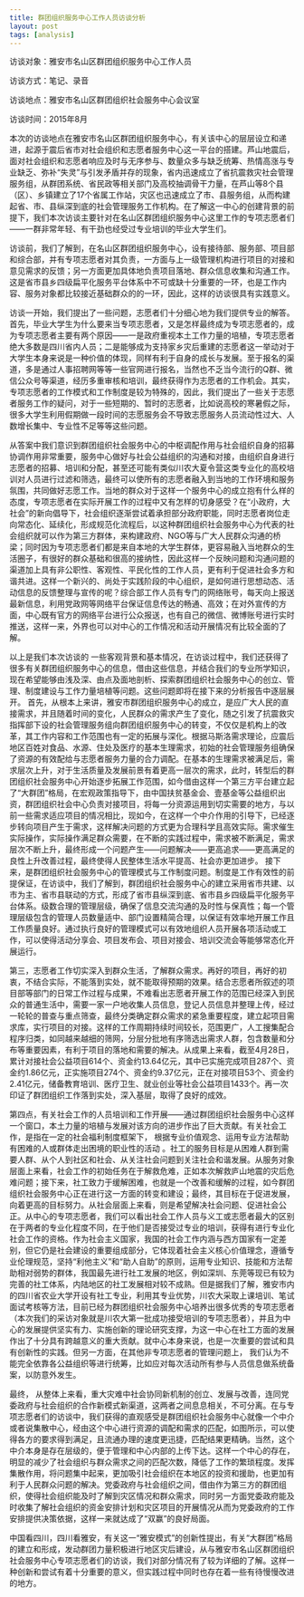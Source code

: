 ```yaml
---
title: 群团组织服务中心工作人员访谈分析
layout: post
tags: [analysis] 
---
```


访谈对象：雅安市名山区群团组织服务中心工作人员

访谈方式：笔记、录音

访谈地点：雅安市名山区群团组织社会服务中心会议室

访谈时间：2015年8月


本次的访谈地点在雅安市名山区群团组织服务中心，有关该中心的层层设立和递进，起源于震后省市对社会组织和志愿者服务中心这一平台的搭建。芦山地震后，面对社会组织和志愿者响应及时与无序参与、数量众多与缺乏统筹、热情高涨与专业缺乏、弥补“失灵”与引发矛盾并存的现象，省内迅速成立了省抗震救灾社会管理服务组，从群团系统、省民政等相关部门及高校抽调骨干力量，在芦山等8个县（区）、乡镇建立了17个省属工作站，灾区也迅速成立了市、县服务组，从而构建起省、市、县纵深到底的社会管理服务工作机构。在了解这一中心的创建背景的前提下，我们本次访谈主要针对在名山区群团组织服务中心这里工作的专项志愿者们——一群非常年轻、有干劲也经受过专业培训的毕业大学生们。

访谈前，我们了解到，在名山区群团组织服务中心，设有接待部、服务部、项目部和综合部，并有专项志愿者对其负责，一方面与上一级管理机构进行项目的对接和意见需求的反馈；另一方面更加具体地负责项目落地、群众信息收集和沟通工作。这是省市县乡四级扁平化服务平台体系中不可或缺十分重要的一环，也是工作内容、服务对象都比较接近基础群众的的一环，因此，这样的访谈很具有实践意义。

访谈一开始，我们提出了一些问题，志愿者们十分细心地为我们提供专业的解答。首先，毕业大学生为什么要来当专项志愿者，又是怎样最终成为专项志愿者的，成为专项志愿者主要有两个原因——一是政府重视本土工作力量的培植，专项志愿者绝大多数是四川省内人员；二是能够成为支持家乡灾后重建的志愿者这一举动对于大学生本身来说是一种价值的体现，同样有利于自身的成长与发展。至于报名的渠道，多是通过人事招聘网等等一些官网进行报名，当然也不乏当今流行的Q群、微信公众号等渠道，经历多重审核和培训，最终获得作为志愿者的工作机会。其实，专项志愿者的工作模式和工作制度是较为特殊的，因此，我们提出了一些关于志愿者服务工作的疑问，对于一些短期的、暂时的志愿者，比如说高校的寒暑假之际，很多大学生利用假期做一段时间的志愿服务会不导致志愿服务人员流动性过大、人数增长集中、专业性不足等等这些问题。

从答案中我们意识到群团组织社会服务中心的中枢调配作用与社会组织自身的招募协调作用非常重要，服务中心做好与社会公益组织的沟通和对接，由组织自身进行志愿者的招募、培训和分配，甚至还可能有类似川农大夏令营这类专业化的高校培训对人员进行过滤和筛选，最终可以使所有的志愿者融入到当地的工作环境和服务氛围，共同做好志愿工作。当地的群众对于这样一个服务中心的成立抱有什么样的态度，专项志愿者在实际开展工作的过程中又有怎样的切身感受？在“小政府，大社会”的新向倡导下，社会组织逐渐尝试着承担部分政府职能，同时志愿者岗位走向常态化、延续化，形成规范化流程后，以这种群团组织社会服务中心为代表的社会组织就可以作为第三方群体，来构建政府、NGO等与广大人民群众沟通的桥梁；同时因为专项志愿者们都是来自本地的大学生群体，更容易融入当地群众的生活圈子，有很好的群众基础和很高的接纳性，因此这样一个反映问题和沟通问题的渠道加上具有非公职性、客观性、平民化性的工作人员，更有利于促进社会多方和谐共进。这样一个新兴的、尚处于实践阶段的中心组织，是如何进行思想动态、活动信息的反馈整理与宣传的呢？综合部工作人员有专门的网络账号，每天向上报送最新信息，利用党政网等网络平台保证信息传达的畅通、高效；在对外宣传的方面，中心既有官方的网络平台进行公众报送，也有自己的微信、微博账号进行实时推送，这样一来，外界也可以对中心的工作情况和活动开展情况有比较全面的了解。

以上是我们本次访谈的 一些客观背景和基本情况，在访谈过程中，我们还获得了很多有关群团组织服务中心的信息，借由这些信息，并结合我们的专业所学知识，现在希望能够由浅及深、由点及面地剖析、探索群团组织社会服务中心的创立、管理、制度建设与工作力量培植等问题。这些问题即将在接下来的分析报告中逐层展开。
首先，从根本上来讲，雅安市群团组织服务中心的成立，是应广大人民的直接需求，并且随着时间的变化，人民群众的需求产生了变化，随之引发了抗震救灾指挥部下设的社会管理服务组向群团组织服务中心的转变，不仅仅是机构上的改革，其工作内容和工作范围也有一定的拓展与深化。根据马斯洛需求理论，应震后地区百姓对食品、水源、住处及医疗的基本生理需求，初始的社会管理服务组确保了资源的有效配给与志愿者服务力量的合力调配。在基本的生理需求被满足后，需求层次上升，对于生活质量及发展前景有着更高一层次的需求，此时，转型后的群团组织社会服务中心开始逐步拓展工作范围，如今借由这样一个第三方平台建立起了“大群团”格局，在宏观政策指导下，由中国扶贫基金会、壹基金等公益组织出资，群团组织社会中心负责对接项目，将每一分资源运用到切实需要的地方，与以前一些需求适应项目的情况相比，现如今，在这样一个中介作用的引导下，已经逐步转向项目产生于需求，这样解决问题的方式更为合理科学且高效实际。需求催生实际操作，实际操作满足群众需要，在不断的实践过程中，需求被不断满足，需求层次不断上升，最终形成一个问题产生——问题解决——更高追求——更高满足的良性上升改善过程，最终使得人民整体生活水平提高、社会亦更加进步。
接下来，是群团组织社会服务中心的管理模式与工作制度问题。制度是工作有效性的前提保证，在访谈中，我们了解到，群团组织社会服务中心的建立采用省市共建、以市为主、省市县联动的方式，形成了省市县纵深到底、省市县乡四级扁平化服务平台体系。级数合理的管理层级，确保了信息交流沟通的及时性与保真性；每一个管理层级包含的管理人员数量适中、部门设置精简合理，以保证有效率地开展工作且工作质量良好。通过执行良好的管理模式可以有效地组织人员开展各项活动或工作，可以使得活动分享会、项目发布会、项目对接会、培训交流会等能够常态化开展运行。

第三，志愿者工作切实深入到群众生活，了解群众需求。再好的项目，再好的初衷，不结合实际，不能落到实处，就不能取得预期的效果。结合志愿者所叙述的项目部等部门的日常工作过程与成果，不难看出志愿者开展工作的范围已经深入到民众的普通生活中，需要一家一户地收集人员信息，登记人员信息并整理上传，经过一轮轮的普查与重点筛查，最终分类确定群众需求的紧急重要程度，建立起项目需求库，实行项目的对接。这样的工作周期持续时间较长，范围更广，人工搜集配合程序归类，如同越来越细的筛网，分层分批地有序筛选出需求人群，包含数量和分布等重要因素，有利于项目的落地和需要的解决。从成果上来看，截至4月28日，累计对接社会公益项目614个、资金约13.64亿元，其中已实施完成项目287个、资金约1.86亿元，正实施项目274个、资金约9.37亿元，正在对接项目53个、资金约2.41亿元，储备教育培训、医疗卫生、就业创业等社会公益项目1433个。再一次印证了群团组织工作落到实处，深入基层，取得了良好的成效。

第四点，有关社会工作的人员培训和工作开展——通过群团组织社会服务中心这样一个窗口，本土力量的培植与发展对该方向的进步作出了巨大贡献。有关社会工作，是指在一定的社会福利制度框架下， 根据专业价值观念、运用专业方法帮助有困难的人或群体走出困境的职业性的活动 。社工的服务目标是从困难人群到需要人群、从个人到社区和社会、从关注社会问题到关注社会和谐发展。从服务对象层面上来看，社会工作的初始任务在于解救危难，正如本次解救庐山地震的灾后危难问题；接下来，社工致力于缓解困难，也就是一个改善和缓解的过程，如今群团组织社会服务中心正在进行这一方面的转变和建设；最终，其目标在于促进发展，向着更高的目标努力。从社会层面上来看，则是希望解决社会问题、促进社会公正。从中心的专项志愿者，我们可以看出社会工作人员与义工或志愿者最大的区别在于两者的专业化程度不同，在于他们是否接受过专业的培训，获得有进行专业化社会工作的资格。作为社会主义国家，我国的社会工作内涵与西方国家有一定差别，但它仍是社会建设的重要组成部分，它体现着社会主义核心价值理念，遵循专业伦理规范，坚持“利他主义”和“助人自助”的原则，运用专业知识、技能和方法帮助相对弱势的群体，我国最先进行社工发展的地区，例如深圳、东莞等现已有较为完善的社工体系，内陆地区的社工发展相对较不成熟。但是据我们了解，雅安市内的四川省农业大学开设有社工专业，利用其专业优势，川农大采取上课培训、笔试面试考核等方法，目前已经为群团组织社会服务中心培养出很多优秀的专项志愿者（本次我们的采访对象就是川农大第一批成功接受培训的专项志愿者），并且为中心的发展提供坚实有力、实施创新的理论研究支撑，为这一中心在社工方面的发展作出了十分具有跨越意义的重大贡献。就中心本身来说，也是一次重要的尝试和具有创新性的实践。但另一方面，在其他非专项志愿者的管理问题上， 我们认为不能完全依靠各公益组织等进行统筹，比如应对每次活动所有参与人员信息做系统备案，以防意外发生。

最终， 从整体上来看，重大灾难中社会协同新机制的创立、发展与改善，连同党委政府与社会组织的合作新模式新渠道，这两者之间息息相关，不可分离。在与专项志愿者们的访谈中，我们获得的直观感受是群团组织社会服务中心就像一个中介或者说集散中心，经由这个中心进行资源的调配和需求的匹配，如图所示，可以使得各方的要求得到满足，且流通办理的速度更迅捷，匹配结果更精确。当然，这个中介本身是存在层级的，便于管理和中心内部的上传下达。这样一个中心的存在，明显的减少了社会组织与群众需求之间的匹配次数，降低了工作的繁琐程度。发挥集散作用，将问题集中起来，更加吸引社会组织在本地区的投资和援助，也更加有利于人民群众问题的解决。党委政府与社会组织之间，借由作为第三方的群团组织，使得社会组织能及时了解到灾区情况和群众需求，同时另一方面党委政府能及时收集了解社会组织的资金安排计划和灾区项目的开展情况从而为党委政府的工作安排提供决策依据，这样一来就达成了“双赢”的良好局面。

中国看四川，四川看雅安，有关这一“雅安模式”的创新性提出，有关“大群团”格局的建立和形成，发动群团力量积极进行地区灾后建设，从与雅安市名山区群团组织社会服务中心专项志愿者们的访谈，我们对部分情况有了较为详细的了解。这样一种创新和尝试有着十分重要的意义，但实践过程中同时也存在着一些有待慢慢改进的地方。
